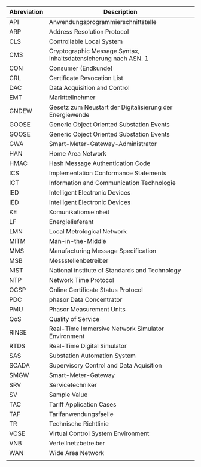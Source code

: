 
| Abreviation | Description                                                     |
| ----------- | --------------------------------------------------------------- |
| API         | Anwendungsprogrammierschnittstelle                              |
| ARP         | Address Resolution Protocol                                     |
| CLS         | Controllable Local System                                       |
| CMS         | Cryptographic Message Syntax, Inhaltsdatensicherung nach ASN. 1 |
| CON         | Consumer (Endkunde)                                             |
| CRL         | Certificate Revocation List                                     |
| DAC         | Data Acquisition and Control                                    |
| EMT         | Marktteilnehmer                                                 |
| GNDEW       | Gesetz zum Neustart der Digitalisierung der Energiewende        |
| GOOSE       | Generic Object Oriented Substation Events                       |
| GOOSE       | Generic Object Oriented Substation Events                       |
| GWA         | Smart-Meter-Gateway-Administrator                               |
| HAN         | Home Area Network                                               |
| HMAC        | Hash Message Authentication Code                                |
| ICS         | Implementation Conformance Statements                           |
| ICT         | Information and Communication Technologie                       |
| IED         | Intelligent Electronic Devices                                  |
| IED         | Intelligent Electronic Devices                                  |
| KE          | Komunikationseinheit                                            |
| LF          | Energielieferant                                                |
| LMN         | Local Metrological Network                                      |
| MITM        | Man-in-the-Middle                                               |
| MMS         | Manufacturing Message Specification                             |
| MSB         | Messstellenbetreiber                                            |
| NIST        | National institute of Standards and Technology                  |
| NTP         | Network Time Protocol                                           |
| OCSP        | Online Certificate Status Protocol                              |
| PDC         | phasor Data Concentrator                                        |
| PMU         | Phasor Measurement Units                                        |
| QoS         | Quality of Service                                              |
| RINSE       | Real-Time Immersive Network Simulator Environment               |
| RTDS        | Real-Time Digital Simulator                                     |
| SAS         | Substation Automation System                                    |
| SCADA       | Supervisory Control and Data Aquisition                         |
| SMGW        | Smart-Meter-Gateway                                             |
| SRV         | Servicetechniker                                                |
| SV          | Sample Value                                                    |
| TAC         | Tariff Application Cases                                        |
| TAF         | Tarifanwendungsfaelle                                           |
| TR          | Technische Richtlinie                                           |
| VCSE        | Virtual Control System Environment                              |
| VNB         | Verteilnetzbetreiber                                            |
| WAN         | Wide Area Network                                               |
|             |                                                                 |
